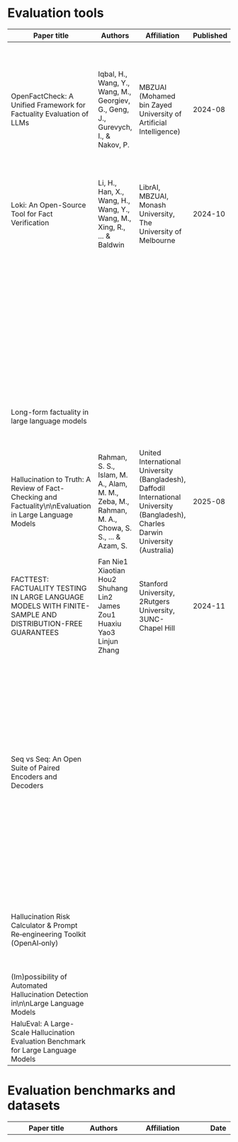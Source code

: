 # Evaluation tools

| Paper title | Authors | Affiliation | Published | Code | Summary | Comments | Languages | Tool |
| --- | --- | --- | --- | --- | --- | --- | --- | --- |
| OpenFactCheck: A Unified Framework for Factuality Evaluation of LLMs | Iqbal, H., Wang, Y., Wang, M., Georgiev, G., Geng, J., Gurevych, I., & Nakov, P.  | MBZUAI (Mohamed bin Zayed University of Artificial Intelligence) | 2024-08 | https://github.com/mbzuai-nlp/openfactcheck | OpenFactCheck has 3 modules: \n\n- RESPONSEEVAL: customize fact-checking system and assess the factuality of all claims in an input document\n- LLMEVAL: assess overall factuality of an LLM\n- CHECKEREVAL: evaluate automatic fact-checking systems | They created two datasets: [FactQA](https://raw.githubusercontent.com/hasaniqbal777/OpenFactCheck/main/src/openfactcheck/templates/llm/questions.csv) (6480 questions) and [FactBench](https://raw.githubusercontent.com/hasaniqbal777/OpenFactCheck/main/src/openfactcheck/templates/factchecker/claims.jsonl) (4507 claims).  | English, Urdu | OpenFactCheck |
| Loki: An Open-Source Tool for Fact Verification | Li, H., Han, X., Wang, H., Wang, Y., Wang, M., Xing, R., ... & Baldwin | LibrAI, MBZUAI, Monash University, The University of Melbourne | 2024-10 | https://github.com/Libr-AI/OpenFactVerification |  | https://loki.librai.tech/ | Multilingual | Loki |
|  |  |  |  |  |  |  |  | FactScore |
|  |  |  |  | https://www.comet.com/site/blog/selfcheckgpt-for-llm-evaluation/ |  | A blackbox hallucination detection method that relies solely on stochastic sampling of model responses. The core intuition of their method is that factually accurate responses are typically consistent and frequent, whereas hallucinated outputs tend to vary and contradict each other. |  | SelfCheckGPT |
| Long-form factuality in large language models |  |  |  |  |  |  |  | LongForm SAFE |
|  |  |  |  |  |  | Not open-source |  | Perplexity fact checker |
| Hallucination to Truth: A Review of Fact-Checking and Factuality\n\nEvaluation in Large Language Models | Rahman, S. S., Islam, M. A., Alam, M. M., Zeba, M., Rahman, M. A., Chowa, S. S., ... & Azam, S. | United International University (Bangladesh),  Daffodil International University (Bangladesh), Charles Darwin University (Australia) | 2025-08 |  |  |  |  |  |
| FACTTEST: FACTUALITY TESTING IN LARGE  LANGUAGE MODELS WITH FINITE-SAMPLE AND  DISTRIBUTION-FREE GUARANTEES | Fan Nie1 Xiaotian Hou2 Shuhang Lin2 James Zou1 Huaxiu Yao3 Linjun Zhang | Stanford University, 2Rutgers University, 3UNC-Chapel Hill | 2024-11 |  | Used to "finetune" models to not answer if the answer is likely to be false. |  |  |  |
| Seq vs Seq: An Open Suite of Paired Encoders and Decoders |  |  |  |  | TinyLettuce is used to have a dataset consisting of hallunications and correct responses.\n\n*"**The Problem**: Training robust hallucination detection models requires large datasets of both correct and hallucinated responses. Manually creating such datasets is expensive and time-consuming.*\n\n***Our Solution****: LettuceDetect's synthetic data generation pipeline can generate realistic hallucinations from factual content."* |  |  |  |
| Hallucination Risk Calculator & Prompt Re‑engineering Toolkit (OpenAI‑only) |  |  |  | https://hassana.io/readme.html | Calculate the risk of hallucination based on a prompt.\n\nBasically just entropy calculation?\n\nProblem is, which prompts should we supply? |  |  |  |
| (Im)possibility of Automated Hallucination Detection in\n\nLarge Language Models |  |  |  |  | Not possible if trained only on correct samples (duh) |  |  |  |
| HaluEval: A Large-Scale Hallucination Evaluation Benchmark for Large Language Models |  |  |  | https://github.com/RUCAIBox/HaluEval | Many citations |  |  |  |

# Evaluation benchmarks and datasets

| Paper title | Authors | Affiliation | Date | Code | Summary/comments | Dataset |
| --- | --- | --- | --- | --- | --- | --- |
|  |  |  |  |  |  | Snowball |
|  |  |  |  |  |  | SelfAware |
|  |  |  |  |  |  | FreshQA |
|  |  |  |  |  |  | FacTool |
|  |  |  |  |  |  | FELM |
|  |  |  |  |  |  | Factcheck-Bench |
|  |  |  |  |  |  | FactScore-Bio |
|  |  |  |  |  | Human annotations | LLM-AGGREFACT |
|  |  |  |  |  | Binary error detection | ReaLMistake |
|  |  |  |  |  | Compute the ratio of factually supported sentences to the total response | **LEAF Fact-check Score** |
|  |  |  |  |  | Measures the overlap between human-used and model-used knowledge | Knowledge F1 |
|  |  |  |  |  | evaluates how much original content remains intact after hallucination correction | Presevation score |
|  |  |  |  |  | Human annotations | LLM-AGGREFACT |
|  |  |  |  |  | Binary error detection | ReaLMistake |
|  |  |  |  |  | Compute the ratio of factually supported sentences to the total response | **LEAF Fact-check Score** |
|  |  |  |  |  | Measures the overlap between human-used and model-used knowledge | Knowledge F1 |
|  |  |  |  |  | evaluates how much original content remains intact after hallucination correction | Presevation score |
|  |  |  |  |  | HotpotQA is a  released question-answering dataset that involves multi-hop reasoning over\n\nmultiple paragraphs of information to produce an answer. A successful model must not only report\n\nanswers as yes/no or a span within the text but also identify supporting facts. | HotpotQA |
|  |  |  |  |  |  | SimpleQA |
|  |  |  |  |  | Possibly not public/open. | PersonQA |
| TRUSTSCORE: REFERENCE-FREE EVALUATION OFLLM RESPONSE TRUSTWORTHINESS | Danna Zheng, Danyang Liu, Mirella Lapata, Jeff Z. Pan | University of Edinburgh,\n\nHuawei Edinburgh Research Centre |  |  |  | TrustScore |
| Know What You Don't Know: Unanswerable Questions for SQuAD |  |  | 2018-11 | https://rajpurkar.github.io/SQuAD-explorer/ | Many  | SQuAD |
|  |  |  |  |  | is **an automatic evaluation metric for factual precision in long-form text generation**. It uses large language models and retrieval to break down generations into atomic facts and then measure the correctness with respect to a knowledge source (like Wikipedia). | FactScore |

# Papers from Dan

[Survey on Factuality in Large Language Models](https://dl.acm.org/doi/10.1145/3742420 "https://dl.acm.org/doi/10.1145/3742420")

[Trustworthiness in Retrieval-Augmented Generation Systems: A Survey](http://arxiv.org/abs/2409.10102 "http://arxiv.org/abs/2409.10102")

[SciTrust: Evaluating the Trustworthiness of Large Language Models for Science](https://ieeexplore.ieee.org/document/10820709 "https://ieeexplore.ieee.org/document/10820709")

[WikiContradict: A Benchmark for Evaluating LLMs on Real-World Knowledge Conflicts from Wikipedia](http://arxiv.org/abs/2406.13805 "http://arxiv.org/abs/2406.13805")

[Identifying Factual Inconsistencies in Summaries: Grounding LLM Inference via Task Taxonomy](http://arxiv.org/abs/2402.12821 "http://arxiv.org/abs/2402.12821")

[Factual consistency evaluation of summarization in the Era of large language models](http://arxiv.org/abs/2402.13758 "http://arxiv.org/abs/2402.13758")

[FENICE: Factuality Evaluation of summarization based on Natural language Inference and Claim Extraction](http://arxiv.org/abs/2403.02270 "http://arxiv.org/abs/2403.02270")

[SIFiD: Reassess Summary Factual Inconsistency Detection with LLM](http://arxiv.org/abs/2403.07557 "http://arxiv.org/abs/2403.07557")

[TofuEval: Evaluating Hallucinations of LLMs on Topic-Focused Dialogue Summarization](http://arxiv.org/abs/2402.13249 "http://arxiv.org/abs/2402.13249")

[Factuality of Large Language Models: A Survey](http://arxiv.org/abs/2402.02420 "http://arxiv.org/abs/2402.02420")

[FactPICO: Factuality Evaluation for Plain Language Summarization of Medical Evidence](http://arxiv.org/abs/2402.11456 "http://arxiv.org/abs/2402.11456")

[TrustScore: Reference-Free Evaluation of LLM Response Trustworthiness](http://arxiv.org/abs/2402.12545 "http://arxiv.org/abs/2402.12545")

# Why are LLMs not factual?

- LLMs do not know what they do not know, sometimes overestimate their capacities and confidently output unknown information, leading to false responses.

# The art of saying "I don't know"

(Check paper from Friday on multiple questionnaires, where it sometimes says it doesn't know the answer.)

# Difficulties with evaluating factuality

- Studies assessing language models’ factuality or evaluating whether the methods are effective to mitigate model hallucinations use different datasets and metrics.
    - This makes it difficult to compare, in the same conditions, the factuality of different models as well as to compare the effectiveness of different factuality enhancement approaches.

# Research goals

- Hvad vil vi måle

- Hvilke metoder vil vi bruge

- Hvilke dataset er relevante

We don't really care about how factual the LLM's are, but we want to know can we trust them. This means that we're not trying to test which LLM is most likeliy to win in Jeapordy, however we are more interested in testing which one would lie or cheat in Jeapordy. But at the same time, we do not want a metric that will be biased in a way that the LLM always answers I dont know, and gets a good score for that.

# Challenges

Metric bias (**I. Augenstein, T. Baldwin, M. Cha, T. Chakraborty, G. L. Ciampaglia, D. Corney, R. DiResta, E. Ferrara, S. Hale, A. Halevy et al., “Factuality challenges in the era of large language models and opportunities for factchecking,” Nature Machine Intelligence, vol. 6, no. 8, pp. 852–863, 2024.)**

Dependence on high quality annotated evidence datasets

# Overall strategies

Using LLMs themselves as evaluators (LLM-as-a-judge). Often closely just as good as humans.

RAG

Human evaluation

Detecting hallucinations in language models is challenging. There are three general approaches:

- **Measuring token-level probability distributions** for indications that a model is “confused.” Though sometimes effective, these methods rely on model internals being accessible—which is often not the case when working with hosted LLMs.
- **Referencing external fact-verification systems**, like a database or document store. These methods are great for RAG-style use-cases, but they are only effective if you have a useful dataset and the infrastructure to use it.
- **Using LLM-as-a-judge techniques** to assess whether or not a model hallucinated. These techniques are becoming standard in the LLM ecosystem, but as I’ll explain throughout this piece, using them effectively requires a deceptive amount of work.

The problem with many LLM-as-a-Judge techniques is that they tend towards two polarities: they are either too simple, using a basic zero-shot approach, or they are wildly complex, involving multiple LLMs interacting via multi-turn reasoning.

# Datasets

- HotpotQA
- SimpleQA
- PersonQA (possibly not public)
- SQuAD

# Hallucination

## Definition of hallucinations

Hallucinations are a feature, not a bug. When is a LLM hallucinating, and when is it creating?

## Hallucination theory

- Entropy measurements (need output probability distribution)
- Er der teoretisk grundlag for at man kan teste factuality?

## Hallucination detectors

- Paper: Not possible if trained only on correct samples (duh)
- SelfCheckGPT: Voting system

## SelfCheckGPT

Check for variance i output af ens model, er det meget stokastisk / random eller konvergerer modellen mod det samme svar?
